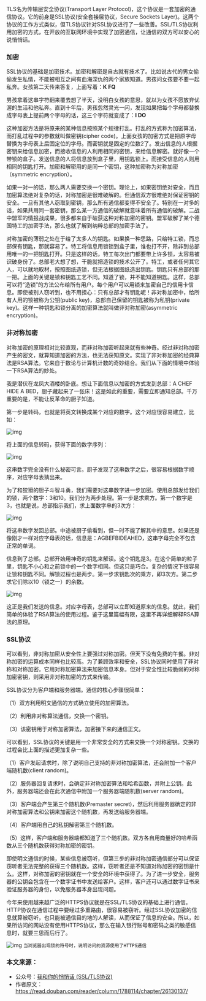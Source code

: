 TLS名为传输层安全协议(Transport Layer Protocol)，这个协议是一套加密的通信协议。它的前身是SSL协议(安全套接层协议，Secure Sockets Layer)。这两个协议的工作方式类似，但TLS协议针对SSL协议进行了一些改善。SSL/TLS协议利用加密的方式，在开放的互联网环境中实现了加密通信，让通信的双方可以安心的说悄悄话。

### 加密

SSL协议的基础是加密技术。加密和解密是自古就有技术了。比如说古代的男女偷偷发生私情，不能被相互之间有血海深仇的两个家族知道。男孩问女孩要不要一起私奔。女孩第二天传来答复，上面写着：**K FQ**

男孩拿着这串字符翻来覆去想了半天，没明白女孩的意思，就以为女孩不愿放弃优渥的生活和他私奔。直到十年后，男孩忽然灵光一闪，发现如果把每个字母都替换成字母表上提前两个字母的话，这三个字符就变成了：**I DO**

这种加密方法是将原来的某种信息按照某个规律打乱。打乱的方式称为加密算法，而打乱过程中的参数就叫做密钥(cipher code)。上面女孩的加密方式是把原字母替换为字母表上后固定位的字母。而密钥就是固定的位数2了。发出信息的人根据密钥来给信息加密，而接收信息的人利用相同的密钥，来给信息解密。就好像一个带锁的盒子。发送信息的人将信息放到盒子里，用钥匙锁上。而接受信息的人则用相同的钥匙打开。加密和解密用的是同一个密钥，这种加密称为对称加密（symmetric encryption）。

如果一对一的话，那么两人需要交换一个密钥。理论上，如果密钥绝对安全，而且加密算法绝对复杂的话，对称加密是很难破解的。但通信双方很难绝对保证密钥的安全。一旦有其他人窃取到密钥，那么所有通信都变得不安全了。特别在一对多的话，如果共用同一套密钥，那么某一方通信的破解就意味着所有通信的破解。二战中盟军的情报战成果，很多都来自于破获这种对称加密的密钥。盟军破解了某个德国特工的加密手法，那么也就了解到纳粹总部的加密手法了。

对称加密的薄弱之处在于给了太多人的钥匙。如果换一种思路，只给特工锁，而总部保有钥匙，那就容易了。特工将信息用锁锁到盒子里，谁也打不开，除非到总部用唯一的一把钥匙打开。只是这样的话，特工每次出门都要带上许多锁，太容易被识破身份了。总部老大想了想，干脆就把造锁的技术公开了。特工，或者任何其它人，可以就地取材，按照图纸造锁，但无法根据图纸造出钥匙。钥匙只有总部的那一把。上面的关键是锁和钥匙工艺不同。知道了锁，并不能知道钥匙。这样，总部可以将“造锁”的方法公布给所有用户。每个用户可以用锁来加密自己的信用卡信息。即使被别人窃听到，也不用担心：只有总部才有钥匙呢！非对称加密中，给所有人用的锁被称为公钥(public key)，总部自己保留的钥匙被称为私钥(private key)。这样一种钥匙和锁分离的加密算法就叫做非对称加密(asymmetric encryption)。

### 非对称加密

对称加密的原理相对比较直观，而非对称加密听起来就有些神奇。经过非对称加密产生的密文，就算知道加密的方法，也无法获知原文。实现了非对称加密的经典算法是RSA算法。它来自于数论与计算机计数的奇妙结合。我们从下面的情境中体验一下RSA算法的妙处。

我是潜伏在龙凤大酒楼的卧底。想让下面信息以加密的方式发到总部：A CHEF HIDE A BED，厨子藏起来了一张床！这是如此的重要，需要立即通知总部。千万重要的是，不能让反革命的厨子知道。

第一步是转码，也就是将英文转换成某个对应的数字。这个对应很容易建立，比如：

![img](http://mmbiz.qpic.cn/mmbiz_png/FWANMMXDrgJTpvIEVicXyj8jy3XK8wsqCk8vQjoWPZ1R75VbPJ7KcMe4iaRHLXNib5dbm07NIK2JrwqzmVpkDlXlw/640?wx_fmt=png&tp=webp&wxfrom=5&wx_lazy=1)

将上面的信息转码，获得下面的数字序列：

![img](http://mmbiz.qpic.cn/mmbiz_png/FWANMMXDrgJTpvIEVicXyj8jy3XK8wsqCUnicCS1121Z913HedWLJzmT8N8XpuGx4tkS119NgfUlmmwI8vbWBWGA/640?wx_fmt=png&tp=webp&wxfrom=5&wx_lazy=1)

这串数字完全没有什么秘密可言。厨子发现了这串数字之后，很容易根据数字顺序，对应字母表猜出来。

为了和狡猾的厨子斗智斗勇，我们需要对这串数字进一步加密。使用总部发给我们的锁，两个数字：3和10。我们分为两步处理。第一步是求乘方。第一个数字是3，也就是说，总部指示我们，求上面数字串的3次方：

![img](http://mmbiz.qpic.cn/mmbiz_png/FWANMMXDrgJTpvIEVicXyj8jy3XK8wsqC1LwXpf6niaERCXUqpX7OKNxr2xzkcH7icDzQ5jHGV87N4q8JjfcIhdrg/640?wx_fmt=png&tp=webp&wxfrom=5&wx_lazy=1)

将这串数字发回总部。中途被厨子偷看到，但一时不能了解其中的意思。如果还是像刚才一样对应字母表的话，信息是：AGBEFBIDEAHED，这串字母完全不包含正常的单词。

信息到了总部。总部开始用神奇的钥匙来解读。这个钥匙是3。在这个简单的粒子里，钥匙不小心和之前锁中的一个数字相同。但这只是巧合。复杂的情况下很容易让锁和钥匙不同。解锁过程也是两步。第一步求钥匙次的乘方，即3次方。第二步求它们除以10（锁之一）的余数。

![img](http://mmbiz.qpic.cn/mmbiz_png/FWANMMXDrgJTpvIEVicXyj8jy3XK8wsqCbcDl1zXNNzdTEHWl32sypjAwFeEmkyctlo97cLDgr8ZRbOqgsqkAwg/640?wx_fmt=png&tp=webp&wxfrom=5&wx_lazy=1)

这正是我们发送的信息。对应字母表，总部可以立即知道原来的信息。就此，我们简单的体验了RSA算法的使用过程。鉴于这里篇幅有限，这里不再详细解释RSA算法的原理。

### SSL协议

可以看到，非对称加密从安全性上要强过对称加密。但天下没有免费的午餐。非对称加密的运算成本同样也比较高。为了兼顾效率和安全，SSL协议同时使用了非对称和对称加密。它用对称加密算法来加密信息本身。但对于安全性比较脆弱的对称加密密钥，则采用非对称加密的方式来传输。

SSL协议分为客户端和服务器端。通信的核心步骤很简单：

（1）双方利用明文通信的方式确立使用的加密算法。

（2）利用非对称算法通信，交换一个密钥。

（3）该密钥用于对称加密算法，加密接下来的通信正文。

可以看到，SSL协议的关键是用一个非常安全的方式来交换一个对称密钥。交换的过程会比上面的描述更加复杂一些。

（1）客户发起请求时，除了说明自己支持的非对称加密算法，还会附加一个客户端随机数(client random)。

（2）服务器回复请求时，会确定非对称加密算法和哈希函数，并附上公钥。此外，服务器端还会在此次通信中附加一个服务器端随机数(server random)。

（3）客户端会产生第三个随机数(Premaster secret)，然后利用服务器确定的非对称加密算法和公钥来加密这个随机数，再发送给服务器端。

（4）客户端用自己的私钥解密第三个随机数。

（5）这样，客户端和服务器端都知道了三个随机数。双方各自用商量好的哈希函数从三个随机数获得对称加密的密钥。

即使明文通信的时候，某些信息被窃听，但第三步的非对称加密通信部分可以保证窃听者无法完整的获得三个随机数。这样，窃听者还是不知道对称加密的密钥是什么。这样，对称加密的密钥就在一个安全的环境中获得了。为了进一步安全，服务器的公钥会包含在一个数字证书中发送给客户。这样，客户还可以通过数字证书来验证服务器的身份，以免服务器本身出现问题。 

今年来使用越来越广泛的HTTPS协议就是在SSL/TLS协议的基础上进行通信。HTTP协议在通信过程中要经过多重路由，很容易被窃听。经过SSL协议加密的信息就算被窃听，也只能被通信目的地的人解读，从而保证了信息的安全。所以，如果所访问的网站没有使用HTTPS协议，那么在输入银行账号和密码之类的敏感信息时，就要三思而后行了。

![img](http://mmbiz.qpic.cn/mmbiz_png/FWANMMXDrgJTpvIEVicXyj8jy3XK8wsqC5VDpQIacOKGhf4JPc86h5y6w12KMiaReiayAUHZBtHU6XZBlE3TB5c3A/640?wx_fmt=png&tp=webp&wxfrom=5&wx_lazy=1)
					`当浏览器出现锁的符号时，说明访问的资源使用了HTTPS通信`



### 本文来源：

- 公众号：[我和你的悄悄话 (SSL/TLS协议)](https://mp.weixin.qq.com/s?__biz=MzIwNTc4NTEwOQ==&mid=2247484075&idx=1&sn=04d34c3758535a7c6e1d2c9f7b9e4f9c&chksm=972ad3d1a05d5ac7c307216e5342f5ed53d44349a0fd25e0d5b1723ddea386ab431cc8328c65&mpshare=1&scene=21&srcid=1222BTWxi2HnoSBCDcsG3weC#wechat_redirect)
- 作者原文：https://read.douban.com/reader/column/1788114/chapter/26130137/


